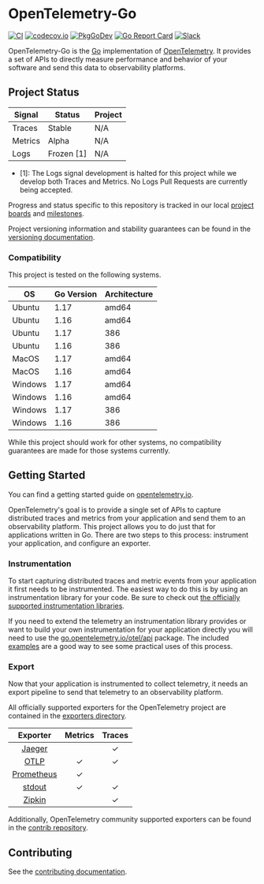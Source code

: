 # OpenTelemetry-Go

[![CI](https://github.com/open-telemetry/opentelemetry-go/workflows/ci/badge.svg)](https://github.com/open-telemetry/opentelemetry-go/actions?query=workflow%3Aci+branch%3Amain)
[![codecov.io](https://codecov.io/gh/open-telemetry/opentelemetry-go/coverage.svg?branch=main)](https://app.codecov.io/gh/open-telemetry/opentelemetry-go?branch=main)
[![PkgGoDev](https://pkg.go.dev/badge/go.opentelemetry.io/otel)](https://pkg.go.dev/go.opentelemetry.io/otel)
[![Go Report Card](https://goreportcard.com/badge/go.opentelemetry.io/otel)](https://goreportcard.com/report/go.opentelemetry.io/otel)
[![Slack](https://img.shields.io/badge/slack-@cncf/otel--go-brightgreen.svg?logo=slack)](https://cloud-native.slack.com/archives/C01NPAXACKT)

OpenTelemetry-Go is the [Go](https://golang.org/) implementation of [OpenTelemetry](https://opentelemetry.io/).
It provides a set of APIs to directly measure performance and behavior of your software and send this data to observability platforms.

## Project Status

| Signal  | Status     | Project |
| ------- | ---------- | ------- |
| Traces  | Stable     | N/A     |
| Metrics | Alpha      | N/A     |
| Logs    | Frozen [1] | N/A     |

- [1]: The Logs signal development is halted for this project while we develop both Traces and Metrics.
   No Logs Pull Requests are currently being accepted.

Progress and status specific to this repository is tracked in our local
[project boards](https://github.com/open-telemetry/opentelemetry-go/projects)
and
[milestones](https://github.com/open-telemetry/opentelemetry-go/milestones).

Project versioning information and stability guarantees can be found in the
[versioning documentation](./VERSIONING.md).

### Compatibility

This project is tested on the following systems.

| OS      | Go Version | Architecture |
| ------- | ---------- | ------------ |
| Ubuntu  | 1.17       | amd64        |
| Ubuntu  | 1.16       | amd64        |
| Ubuntu  | 1.17       | 386          |
| Ubuntu  | 1.16       | 386          |
| MacOS   | 1.17       | amd64        |
| MacOS   | 1.16       | amd64        |
| Windows | 1.17       | amd64        |
| Windows | 1.16       | amd64        |
| Windows | 1.17       | 386          |
| Windows | 1.16       | 386          |

While this project should work for other systems, no compatibility guarantees
are made for those systems currently.

## Getting Started

You can find a getting started guide on [opentelemetry.io](https://opentelemetry.io/docs/go/getting-started/).

OpenTelemetry's goal is to provide a single set of APIs to capture distributed
traces and metrics from your application and send them to an observability
platform. This project allows you to do just that for applications written in
Go. There are two steps to this process: instrument your application, and
configure an exporter.

### Instrumentation

To start capturing distributed traces and metric events from your application
it first needs to be instrumented. The easiest way to do this is by using an
instrumentation library for your code. Be sure to check out [the officially
supported instrumentation
libraries](https://github.com/open-telemetry/opentelemetry-go-contrib/tree/main/instrumentation).

If you need to extend the telemetry an instrumentation library provides or want
to build your own instrumentation for your application directly you will need
to use the
[go.opentelemetry.io/otel/api](https://pkg.go.dev/go.opentelemetry.io/otel/api)
package. The included [examples](./example/) are a good way to see some
practical uses of this process.

### Export

Now that your application is instrumented to collect telemetry, it needs an
export pipeline to send that telemetry to an observability platform.

All officially supported exporters for the OpenTelemetry project are contained in the [exporters directory](./exporters).

| Exporter                              | Metrics | Traces |
| :-----------------------------------: | :-----: | :----: |
| [Jaeger](./exporters/jaeger/)         |         | ✓      |
| [OTLP](./exporters/otlp/)             | ✓       | ✓      |
| [Prometheus](./exporters/prometheus/) | ✓       |        |
| [stdout](./exporters/stdout/)         | ✓       | ✓      |
| [Zipkin](./exporters/zipkin/)         |         | ✓      |

Additionally, OpenTelemetry community supported exporters can be found in the [contrib repository](https://github.com/open-telemetry/opentelemetry-go-contrib/tree/main/exporters).

## Contributing

See the [contributing documentation](CONTRIBUTING.md).
